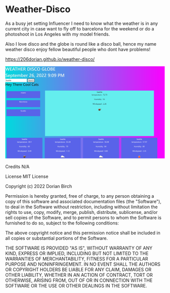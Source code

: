# Weather-Disco

As a busy jet setting Influencer I need to know what the weather is in any current city in case want to fly off to barcelona for the weekend or do a photoshoot in Los Angeles with my model friends.

Also I love disco and the globe is round like a disco ball, hence my name weather disco enjoy fellow beautiful people who dont have problems!

https://206dorian.github.io/weather-disco/

<img src= "assets/disco .png" alt="screen shot of deployed website">

Credits
N/A

License
MIT License

Copyright (c) 2022 Dorian Birch

Permission is hereby granted, free of charge, to any person obtaining a copy of this software and associated documentation files (the "Software"), to deal in the Software without restriction, including without limitation the rights to use, copy, modify, merge, publish, distribute, sublicense, and/or sell copies of the Software, and to permit persons to whom the Software is furnished to do so, subject to the following conditions:

The above copyright notice and this permission notice shall be included in all copies or substantial portions of the Software.

THE SOFTWARE IS PROVIDED "AS IS", WITHOUT WARRANTY OF ANY KIND, EXPRESS OR IMPLIED, INCLUDING BUT NOT LIMITED TO THE WARRANTIES OF MERCHANTABILITY, FITNESS FOR A PARTICULAR PURPOSE AND NONINFRINGEMENT. IN NO EVENT SHALL THE AUTHORS OR COPYRIGHT HOLDERS BE LIABLE FOR ANY CLAIM, DAMAGES OR OTHER LIABILITY, WHETHER IN AN ACTION OF CONTRACT, TORT OR OTHERWISE, ARISING FROM, OUT OF OR IN CONNECTION WITH THE SOFTWARE OR THE USE OR OTHER DEALINGS IN THE SOFTWARE.